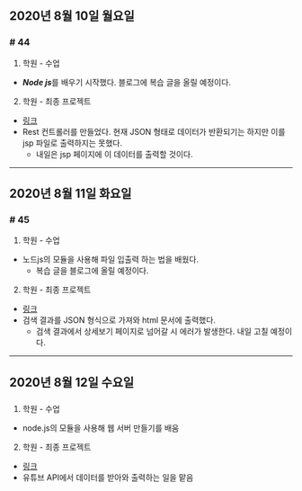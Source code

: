 ## 2020년 8월 10일 월요일
### # 44

1. 학원 - 수업
- ***Node js***를 배우기 시작했다. 블로그에 복습 글을 올릴 예정이다.
2. 학원 - 최종 프로젝트
- [링크](https://bitbucket.org/procyon0/final-for-save/src/master/)
- Rest 컨트롤러를 만들었다. 현재 JSON 형태로 데이터가 반환되기는 하지만 이를 jsp 파일로 출력하지는 못했다. 
  - 내일은 jsp 페이지에 이 데이터를 출력할 것이다.
---
## 2020년 8월 11일 화요일
### # 45

1. 학원 - 수업
- 노드js의 모듈을 사용해 파일 입출력 하는 법을 배웠다.
  - 복습 글을 블로그에 올릴 예정이다.
2. 학원 - 최종 프로젝트
- [링크](https://github.com/procyon0/final_project/commit/7570e1d234047ed399e1e923c276ae185df63fce)
- 검색 결과를 JSON 형식으로 가져와 html 문서에 출력했다.
  - 검색 결과에서 상세보기 페이지로 넘어갈 시 에러가 발생한다. 내일 고칠 예정이다.
---
## 2020년 8월 12일 수요일
### # 

1. 학원 - 수업
- node.js의 모듈을 사용해 웹 서버 만들기를 배움
2. 학원 - 최종 프로젝트
- [링크](https://github.com/procyon0/final_project/commit/c597759eb38f273192dfc265e22b32ae98283120)
- 유튜브 API에서 데이터를 받아와 출력하는 일을 맡음
